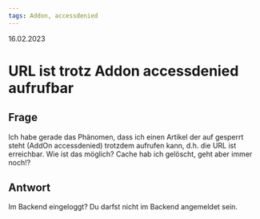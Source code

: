 ```yaml
---
tags: Addon, accessdenied
---
```


16.02.2023

# URL ist trotz Addon accessdenied aufrufbar


## Frage

Ich habe gerade das Phänomen, dass ich einen Artikel der auf gesperrt steht (AddOn accessdenied) trotzdem aufrufen kann, d.h. die URL ist erreichbar. Wie ist das möglich? Cache hab ich gelöscht, geht aber immer noch!?

## Antwort

Im Backend eingeloggt?
Du darfst nicht im Backend angemeldet sein.